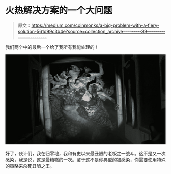 # 火热解决方案的一个大问题

> 原文：<https://medium.com/coinmonks/a-big-problem-with-a-fiery-solution-561d99c3b4e?source=collection_archive---------39----------------------->

我们两个中的最后一个给了我所有我能处理的！

![](img/7aaea99a2f61a431e6d9bec3a05fa38c.png)

好了，伙计们，我在归零地，我和有史以来最丑陋的老板之一战斗。这不是又一次感染，我是说，这是最糟糕的一次。鉴于这不是你典型的被感染，你需要使用特殊的策略来杀死丑陋之王。